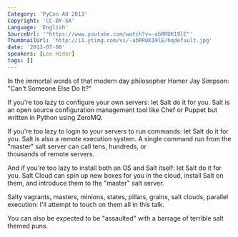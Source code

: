 ```yaml
---
Category: 'PyCon AU 2013'
Copyright: 'CC-BY-SA'
Language: 'English'
SourceUrl: '"https://www.youtube.com/watch?v=-abRRUK19lE"'
ThumbnailUrl: 'http://i1.ytimg.com/vi/-abRRUK19lE/hqdefault.jpg'
date: '2013-07-06'
speakers: [Lex Hider]
tags: []
---
```

In the immortal words of that modern day philosopher Homer Jay Simpson: "Can't Someone Else Do It?"                                                     
                                                                                
If you're too lazy to configure your own servers: let Salt do it for you. Salt is an open source configuration management tool like Chef or Puppet but written in Python using ZeroMQ.                                                 
                                                                                
If you're too lazy to login to your servers to run commands: let Salt do it for you. Salt is also a remote execution system. A single command run from the "master" salt server can call tens, hundreds, or  
thousands of remote servers.                                                    
                                                                                
And if you're too lazy to install both an OS and Salt itself: let Salt do it for you. Salt Cloud can spin up new boxes for you in the cloud, install Salt on them, and introduce them to the "master" salt server.                                 
                                                                                
Salty vagrants, masters, minions, states, pillars, grains, salt clouds, parallel execution: I'll attempt to touch on them all in this talk.             
                                                                                
You can also be expected to be "assaulted" with a barrage of terrible salt themed puns.